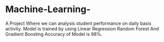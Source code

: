 # Machine-Learning-
A Project Where we can analysis student performance on daily basis activity.
Model is trained by using Linear Regression Random Forest And Gradient Boosting 
Accuracy of Model is 98%.
